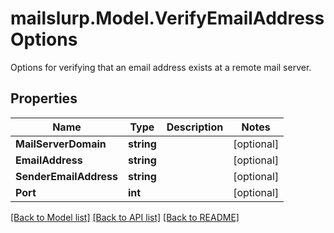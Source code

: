 # mailslurp.Model.VerifyEmailAddressOptions
Options for verifying that an email address exists at a remote mail server.
## Properties

Name | Type | Description | Notes
------------ | ------------- | ------------- | -------------
**MailServerDomain** | **string** |  | [optional] 
**EmailAddress** | **string** |  | [optional] 
**SenderEmailAddress** | **string** |  | [optional] 
**Port** | **int** |  | [optional] 

[[Back to Model list]](../README#documentation-for-models) [[Back to API list]](../README#documentation-for-api-endpoints) [[Back to README]](../README)


